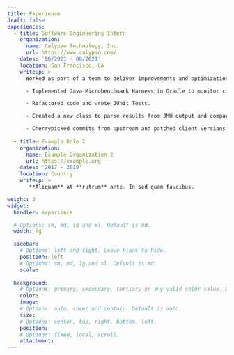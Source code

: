 ```yaml
---
title: Experience
draft: false
experiences:
  - title: Software Engineering Intern
    organization:
      name: Calypso Technology, Inc.
      url: https://www.calypso.com/
    dates: '06/2021 - 08/2021'
    location: San Francisco, CA
    writeup: >
      Worked as part of a team to deliver improvements and optimizations to the Calypso Software suite.

      - Implemented Java Microbenchmark Harness in Gradle to monitor code performance.

      - Refactored code and wrote JUnit Tests.

      - Created a new class to parse results from JMH output and compare against benchmark values to check for performance gains and degredations.

      - Cherrypicked commits from upstream and patched client versions of the Calypso Software suite.
      
  - title: Example Role 2
    organization:
      name: Example Organization 2
      url: https://example.org
    dates: '2017 - 2019'
    location: Country
    writeup: >
       **Aliquam** at **rutrum** ante. In sed quam faucibus.

weight: 3
widget:
  handler: experience

  # Options: sm, md, lg and xl. Default is md.
  width: lg

  sidebar:
    # Options: left and right. Leave blank to hide.
    position: left
    # Options: sm, md, lg and xl. Default is md.
    scale:
  
  background:
    # Options: primary, secondary, tertiary or any valid color value. Default is primary.
    color:
    image:
    # Options: auto, cover and contain. Default is auto.
    size:
    # Options: center, top, right, bottom, left.
    position:
    # Options: fixed, local, scroll.
    attachment: 
---
```

